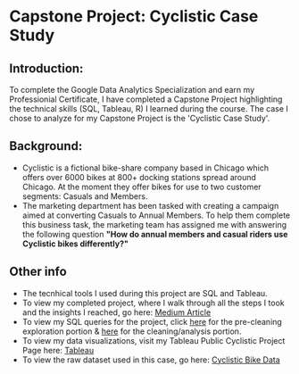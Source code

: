# Capstone Project: Cyclistic Case Study
## Introduction:
To complete the Google Data Analytics Specialization and earn my Professionial Certificate, I have completed a Capstone Project highlighting the technical skills (SQL, Tableau, R) I learned during the course. The case I chose to analyze for my Capstone Project is the 'Cyclistic Case Study'.
## Background:
- Cyclistic is a fictional bike-share company based in Chicago which offers over 6000 bikes at 800+ docking stations spread around Chicago. At the moment they offer bikes for use to two customer segments: Casuals and Members.
- The marketing department has been tasked with creating a campaign aimed at converting Casuals to Annual Members. To help them complete this business task, the marketing team has assigned me with answering the following question **"How do annual members and casual riders use Cyclistic bikes differently?"**
## Other info
- The tecnhical tools I used during this project are SQL and Tableau.
- To view my completed project, where I walk through all the steps I took and the insights I reached, go here: [Medium Article](https://medium.com/@iainselliott/google-data-analytics-capstone-project-cyclistic-case-study-8baed2f5a286)
- To view my SQL queries for the project, click [here](https://github.com/iainelli/Capstone-Project-Cyclistic-Case-Study/blob/main/pre_cleaning_exploration.sql) for the pre-cleaning exploration portion & [here](https://github.com/iainelli/Capstone-Project-Cyclistic-Case-Study/blob/main/data_cleaning_analysis.sql) for the cleaning/analysis portion.
- To view my data visualizations, visit my Tableau Public Cyclistic Project Page here: [Tableau](https://public.tableau.com/app/profile/iain.e/viz/GoogleDataAnalyticsCapstoneProjectCyclisticData/CasualvsMemberBikeTripsin2021#1)
- To view the raw dataset used in this case, go here: [Cyclistic Bike Data](https://divvy-tripdata.s3.amazonaws.com/index.html)
